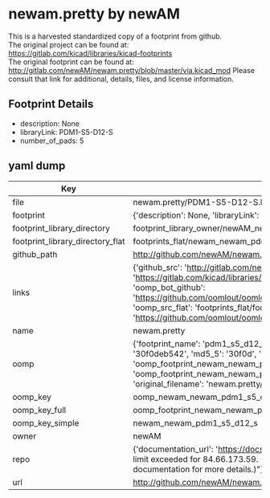 # newam.pretty by newAM  
This is a harvested standardized copy of a footprint from github.  
The original project can be found at:  
https://gitlab.com/kicad/libraries/kicad-footprints  
The original footprint can be found at:
http://gitlab.com/newAM/newam.pretty/blob/master/via.kicad_mod
Please consult that link for additional, details, files, and license information.  
## Footprint Details
* description: None  
* libraryLink: PDM1-S5-D12-S  
* number_of_pads: 5  
## yaml dump  
| Key | Value |  
| --- | --- |  
| file | newam.pretty/PDM1-S5-D12-S.kicad_mod |  
| footprint | {'description': None, 'libraryLink': 'PDM1-S5-D12-S', 'number_of_pads': 5} |  
| footprint_library_directory | footprint_library_owner/newAM_newam.pretty |  
| footprint_library_directory_flat | footprints_flat/newam_newam_pdm1_s5_d12_s/working |  
| github_path | http://github.com/newAM/newam.pretty/blob/master/PDM1-S5-D12-S.kicad_mod |  
| links | {'github_src': 'http://gitlab.com/newAM/newam.pretty/blob/master/via.kicad_mod', 'github_src_repo': 'https://gitlab.com/kicad/libraries/kicad-footprints', 'oomp_bot': 'footprints/newam_newam_pdm1_s5_d12_s/working', 'oomp_bot_github': 'https://github.com/oomlout/oomlout_oomp_footprint_bot/tree/main/footprints/newam_newam_pdm1_s5_d12_s/working', 'oomp_src_flat': 'footprints_flat/footprints_flat/newam_newam_pdm1_s5_d12_s/working', 'oomp_src_flat_github': 'https://github.com/oomlout/oomlout_oomp_footprint_src/tree/main/footprints_flat/newam_newam_pdm1_s5_d12_s/working'} |  
| name | newam.pretty |  
| oomp | {'footprint_name': 'pdm1_s5_d12_s', 'library_name': 'newam', 'md5': '30f0deb542d74c08e997a1b0470a2a31', 'md5_10': '30f0deb542', 'md5_5': '30f0d', 'md5_6': '30f0de', 'oomp_key': 'oomp_newam_newam_pdm1_s5_d12_s', 'oomp_key_extra': 'oomp_footprint_newam_newam_pdm1_s5_d12_s', 'oomp_key_full': 'oomp_footprint_newam_newam_pdm1_s5_d12_s_30f0de', 'oomp_key_simple': 'newam_newam_pdm1_s5_d12_s', 'original_filename': 'newam.pretty/PDM1-S5-D12-S.kicad_mod', 'owner_name': 'newam'} |  
| oomp_key | oomp_newam_newam_pdm1_s5_d12_s |  
| oomp_key_full | oomp_footprint_newam_newam_pdm1_s5_d12_s |  
| oomp_key_simple | newam_newam_pdm1_s5_d12_s |  
| owner | newAM |  
| repo | {'documentation_url': 'https://docs.github.com/rest/overview/resources-in-the-rest-api#rate-limiting', 'message': "API rate limit exceeded for 84.66.173.59. (But here's the good news: Authenticated requests get a higher rate limit. Check out the documentation for more details.)"} |  
| url | http://github.com/newAM/newam.pretty |  

